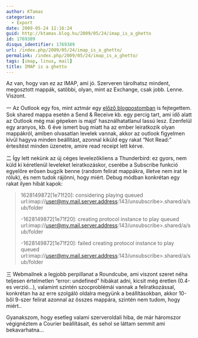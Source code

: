 ```yaml
---
author: KTamas
categories:
  - Export
date: 2009-05-24 12:16:24
guid: http://ktamas.blog.hu/2009/05/24/imap_is_a_ghetto
id: 1769389
disqus_identifier: 1769389
url: /index.php/2009/05/24/imap_is_a_ghetto/
permalink: /index.php/2009/05/24/imap_is_a_ghetto/
tags: [imap, linux, mail]
title: IMAP is a ghetto
---
```


Az van, hogy van ez az IMAP, ami jó. Szerveren tárolhatsz mindent, megosztott mappák, satöbbi, olyan, mint az Exchange, csak jobb. Lenne. Viszont. 

一 Az Outlook egy fos, mint aztmár egy [előző blogpostomban](http://ktamas.blog.hu/2009/05/17/die_outlook_die) is fejtegettem. Sok shared mappa esetén a Send & Receive kb. egy percig tart, ami idő alatt az Outlook még mai gépeken is majd&#8217; használhatatlanul lassú lesz. Ezenfelül egy aranyos, kb. 6 éve ismert bug miatt ha az ember leiratkozik olyan mappákról, amiben olvasatlan levelek vannak, akkor az outlook figyelmen kívül hagyva minden beállítást, azonnal kiküld egy rakat &#8220;Not Read:&#8221; értesítést minden üzenetre, amire read receipt lett kérve. 

二 Így lett nekünk az új céges levelezőkliens a Thunderbird: ez gyors, nem küld ki kéretlenül leveleket leiratkozáskor, cserébe a Subscribe funkció egyelőre erősen bugzik benne (random felirat mappákra, illetve nem irat le róluk), és nem tudok rájönni, hogy miért. Debug módban konkrétan egy rakat ilyen hibát kapok:

> 1628149872[1e71f20]: considering playing queued url:imap://user@my.mail.server.address:143/unsubscribe>.shared/a/sub/folder 
> 
> -1628149872[1e71f20]: creating protocol instance to play queued url:imap://user@my.mail.server.address:143/unsubscribe>.shared/a/sub/folder 
> 
> -1628149872[1e71f20]: failed creating protocol instance to play queued url:imap://user@my.mail.server.address:143/unsubscribe>.shared/a/sub/folder

三 Webmailnek a legjobb perpillanat a Roundcube, ami viszont szeret néha teljesen értelmetlen &#8220;error: undefined&#8221; hibákat adni, kicsit még éretlen (0.4-es verzió&#8230;), valamint szintén szocproblémái vannak a feliratkozással, konkrétan ha az erre szolgáló oldalra megyünk a beállításokban, akkor 10-ből 9-szer felirat azonnal az összes mappára, szintén nem tudom, hogy miért.. 

Gyanakszom, hogy esetleg valami szerveroldali hiba, de már háromszor végignéztem a Courier beállításait, és sehol se láttam semmit ami bekavarhatna&#8230;
